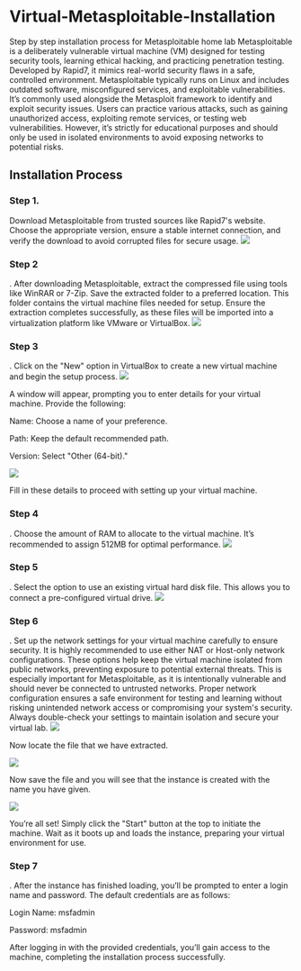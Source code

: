 # Virtual-Metasploitable-Installation
Step by step installation process for Metasploitable home lab Metasploitable is a deliberately vulnerable virtual machine (VM) designed for testing security tools, learning ethical hacking, and practicing penetration testing. Developed by Rapid7, it mimics real-world security flaws in a safe, controlled environment. Metasploitable typically runs on Linux and includes outdated software, misconfigured services, and exploitable vulnerabilities. It’s commonly used alongside the Metasploit framework to identify and exploit security issues. Users can practice various attacks, such as gaining unauthorized access, exploiting remote services, or testing web vulnerabilities. However, it’s strictly for educational purposes and should only be used in isolated environments to avoid exposing networks to potential risks.

<h2>Installation Process</h2>
<h3>Step 1.</h3>
Download Metasploitable from trusted sources like Rapid7's website. Choose the appropriate version, ensure a stable internet connection, and verify the download to avoid corrupted files for secure usage.




<img src="Folder/met1.jpg">






<h3>Step 2</h3>
.
After downloading Metasploitable, extract the compressed file using tools like WinRAR or 7-Zip. Save the extracted folder to a preferred location. This folder contains the virtual machine files needed for setup. Ensure the extraction completes successfully, as these files will be imported into a virtualization platform like VMware or VirtualBox.



<img src="Folder/met2.jpg">



<h3>Step 3</h3>
.
Click on the "New" option in VirtualBox to create a new virtual machine and begin the setup process.





<img src="Folder/met3.jpg">



A window will appear, prompting you to enter details for your virtual machine. Provide the following:

Name: Choose a name of your preference.

Path: Keep the default recommended path.

Version: Select "Other (64-bit)."



<img src="Folder/met4.jpg">




Fill in these details to proceed with setting up your virtual machine.

<h3>Step 4</h3>
.
Choose the amount of RAM to allocate to the virtual machine. It’s recommended to assign 512MB for optimal performance.




<img src="Folder/met5.jpg">



<h3>Step 5</h3>
.
Select the option to use an existing virtual hard disk file. This allows you to connect a pre-configured virtual drive.




<img src="Folder/met6.png">



<h3>Step 6</h3>
.
Set up the network settings for your virtual machine carefully to ensure security. It is highly recommended to use either NAT or Host-only network configurations. These options help keep the virtual machine isolated from public networks, preventing exposure to potential external threats. This is especially important for Metasploitable, as it is intentionally vulnerable and should never be connected to untrusted networks. Proper network configuration ensures a safe environment for testing and learning without risking unintended network access or compromising your system's security. Always double-check your settings to maintain isolation and secure your virtual lab.




<img src="Folder/met7.jpg">



Now locate the file that we have extracted.




<img src="Folder/met8.jpg">



Now save the file and you will see that the instance is created with the name you have given.



<img src="Folder/met9.jpg">



You’re all set! Simply click the "Start" button at the top to initiate the machine. Wait as it boots up and loads the instance, preparing your virtual environment for use.



<h3>Step 7</h3>
.
After the instance has finished loading, you’ll be prompted to enter a login name and password. The default credentials are as follows:

Login Name: msfadmin

Password: msfadmin



After logging in with the provided credentials, you’ll gain access to the machine, completing the installation process successfully.
